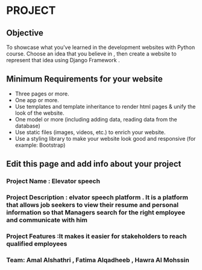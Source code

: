 # PROJECT

## Objective
To showcase what you've learned in the development websites with Python course. Choose an idea that you believe in , then create a website to represent that idea using Django Framework . 

## Minimum Requirements for your website
- Three pages or more.
- One app or more.
- Use templates and template inheritance to render html pages &  unify the look of the website.
- One model or more (including adding data, reading data from the database)
- Use static files (images, videos, etc.) to enrich your website. 
- Use a styling library to make your website look good and responsive (for example: Bootstrap)


## Edit this page and add info about your project 

### Project Name : Elevator speech


### Project Description : elvator speech platform .  It is a platform that allows job seekers to view their resume and personal information so that Managers search for the right employee and communicate with him


### Project Features :It makes it easier for stakeholders to reach qualified employees

### Team: Amal Alshathri , Fatima Alqadheeb , Hawra Al Mohssin

